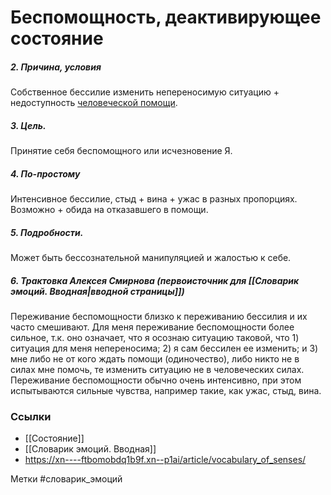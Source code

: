 #  Беспомощность, деактивирующее состояние

##### 2. Причина, условия
Собственное бессилие изменить непереносимую ситуацию + недоступность <u>человеческой помощи</u>. 

##### 3. Цель.
Принятие себя беспомощного или исчезновение Я.

##### 4. По-простому
Интенсивное бессилие, стыд + вина + ужас в разных пропорциях. Возможно + обида на отказавшего в помощи.
##### 5. Подробности.
Может быть бессознательной манипуляцией и жалостью к себе.

##### 6. Трактовка Алексея Смирнова (первоисточник для [[Словарик эмоций. Вводная|вводной страницы]])
Переживание беспомощности близко к переживанию бессилия и их часто смешивают. Для меня переживание беспомощности более сильное, т.к. оно означает, что я осознаю ситуацию таковой, что 1) ситуация для меня непереносима; 2) я сам бессилен ее изменить; и 3) мне либо не от кого ждать помощи (одиночество), либо никто не в силах мне помочь, те изменить ситуацию не в человеческих силах. Переживание беспомощности обычно очень интенсивно, при этом испытываются сильные чувства, например такие, как ужас, стыд, вина.


### Ссылки
- [[Состояние]]
- [[Словарик эмоций. Вводная]]
- https://xn----ftbomobdq1b9f.xn--p1ai/article/vocabulary_of_senses/


Метки #словарик_эмоций 

